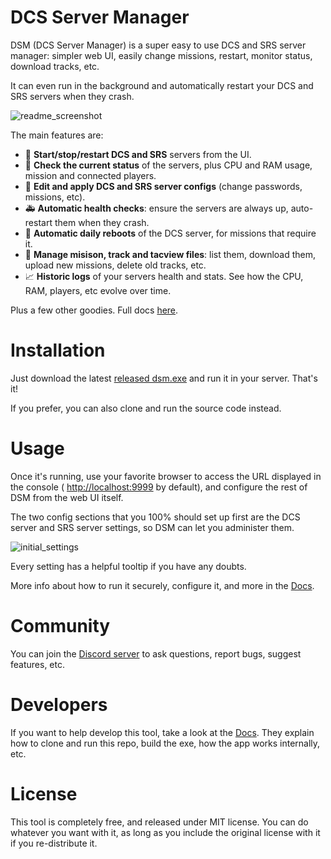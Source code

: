 # DCS Server Manager

DSM (DCS Server Manager) is a super easy to use DCS and SRS server manager: simpler web UI, easily 
change missions, restart, monitor status, download tracks, etc.

It can even run in the background and automatically restart your DCS and SRS servers when they 
crash.

![readme_screenshot](https://github.com/user-attachments/assets/0a3e6f4c-f3ab-472f-b1ad-60fb48efa74a)

The main features are:

- 🚦 **Start/stop/restart DCS and SRS** servers from the UI.
- 🔎 **Check the current status** of the servers, plus CPU and RAM usage, mission and connected players.
- 📃 **Edit and apply DCS and SRS server configs** (change passwords, missions, etc).
- 🚑 **Automatic health checks**: ensure the servers are always up, auto-restart them when they 
  crash.
- 🔁 **Automatic daily reboots** of the DCS server, for missions that require it.
- 📁 **Manage misison, track and tacview files**: list them, download them, upload new 
  missions, delete old tracks, etc.
- 📈 **Historic logs** of your servers health and stats. See how the CPU, RAM, players, etc evolve 
  over time.

Plus a few other goodies.
Full docs [here](https://github.com/fisadev/dcs_server_manager/wiki).

# Installation

Just download the latest [released dsm.exe](https://github.com/fisadev/dcs_server_manager/releases)
and run it in your server. That's it!

If you prefer, you can also clone and run the source code instead.

# Usage

Once it's running, use your favorite browser to access the URL displayed in the console (
[http://localhost:9999](http://localhost:9999) by default), and configure the rest of DSM from the web UI itself.

The two config sections that you 100% should set up first are the DCS server and SRS server 
settings, so DSM can let you administer them.

![initial_settings](https://github.com/user-attachments/assets/f39f25e0-47c9-46ec-85e5-90c87cf42149)

Every setting has a helpful tooltip if you have any doubts.

More info about how to run it securely, configure it, and more in the 
[Docs](https://github.com/fisadev/dcs_server_manager/wiki).

# Community

You can join the [Discord server](https://discord.gg/QEJyAEURZj) to ask questions, report bugs,
suggest features, etc.

# Developers

If you want to help develop this tool, take a look at the 
[Docs](https://github.com/fisadev/dcs_server_manager/wiki).
They explain how to clone and run this repo, build the exe, how the app works internally, etc.

# License

This tool is completely free, and released under MIT license. You can do whatever you want with it, 
as long as you include the original license with it if you re-distribute it.
